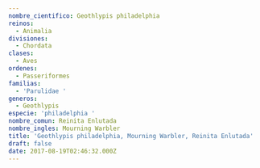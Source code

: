 ```yaml
---
nombre_cientifico: Geothlypis philadelphia
reinos:
  - Animalia
divisiones:
  - Chordata
clases:
  - Aves
ordenes:
  - Passeriformes
familias:
  - 'Parulidae '
generos:
  - Geothlypis
especie: 'philadelphia '
nombre_comun: Reinita Enlutada
nombre_ingles: Mourning Warbler
title: 'Geothlypis philadelphia, Mourning Warbler, Reinita Enlutada'
draft: false
date: 2017-08-19T02:46:32.000Z
---
```



